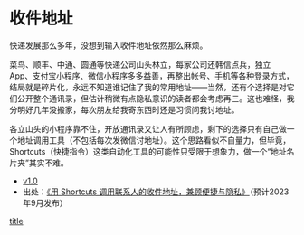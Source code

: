 # 收件地址

快递发展那么多年，没想到输入收件地址依然那么麻烦。

菜鸟、顺丰、中通、圆通等快递公司山头林立，每家公司还韩信点兵，独立 App、支付宝小程序、微信小程序多多益善，再整出帐号、手机等各种登录方式，结局就是碎片化，永远不知道谁记住了我的常用地址——当然，还有个选择是对它们公开整个通讯录，但估计稍微有点隐私意识的读者都会考虑再三。这也难怪，我分明好几年没搬家，每次朋友给我寄东西时还是习惯问我讨地址。

各立山头的小程序靠不住，开放通讯录又让人有所顾虑，剩下的选择只有自己做一个地址调用工具（不包括每次发微信讨地址）。这个思路看似不自量力，但毕竟，Shortcuts（快捷指令）这类自动化工具的可能性只受限于想象力，做一个“地址名片夹”其实不难。

- [v1.0](https://www.icloud.com/shortcuts/1c9ed75f28eb44b4b3367c25ae403709)
- 出处：[《用 Shortcuts 调用联系人的收件地址，兼顾便捷与隐私》](https://utgd.net/article/20239)（预计2023年9月发布）

[title](img.png)